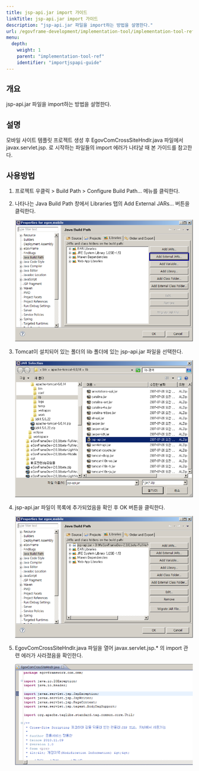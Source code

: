 ```yaml
---
title: jsp-api.jar import 가이드 
linkTitle: jsp-api.jar import 가이드
description: "jsp-api.jar 파일을 import하는 방법을 설명한다."
url: /egovframe-development/implementation-tool/implementation-tool-ref/importjspapi-guide/
menu:
  depth:
    weight: 1
    parent: "implementation-tool-ref"
    identifier: "importjspapi-guide"
---
```

## 개요

jsp-api.jar 파일을 import하는 방법을 설명한다.

## 설명

모바일 사이트 템플릿 프로젝트 생성 후 EgovComCrossSiteHndlr.java 파일에서 javax.servlet.jsp. 로 시작하는 파일들의 import 에러가 나타날 때 본 가이드를 참고한다.

## 사용방법

1. 프로젝트 우클릭 > Build Path > Configure Build Path… 메뉴를 클릭한다.
2. 나타나는 Java Build Path 창에서 Libraries 탭의 Add External JARs… 버튼을 클릭한다.

   ![](./images/jsp-api_01.png)

3. Tomcat이 설치되어 있는 폴더의 lib 폴더에 있는 jsp-api.jar 파일을 선택한다.
   
   ![](./images/jsp-api_02.png)

4. jsp-api.jar 파일이 목록에 추가되었음을 확인 후 OK 버튼을 클릭한다.

   ![](./images/jsp-api_03.png)

5. EgovComCrossSiteHndlr.java 파일을 열어 javax.servlet.jsp.* 의 import 관련 에러가 사라졌음을 확인한다.

   ![](./images/jsp-api_04.png)